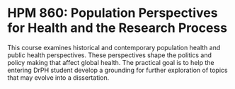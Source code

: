 # HPM 860: Population Perspectives for Health and the Research Process

This course examines historical and contemporary population health and public health perspectives. These perspectives shape the politics and policy making that affect global health. The practical goal is to help the entering DrPH student develop a grounding for further exploration of topics that may evolve into a dissertation.